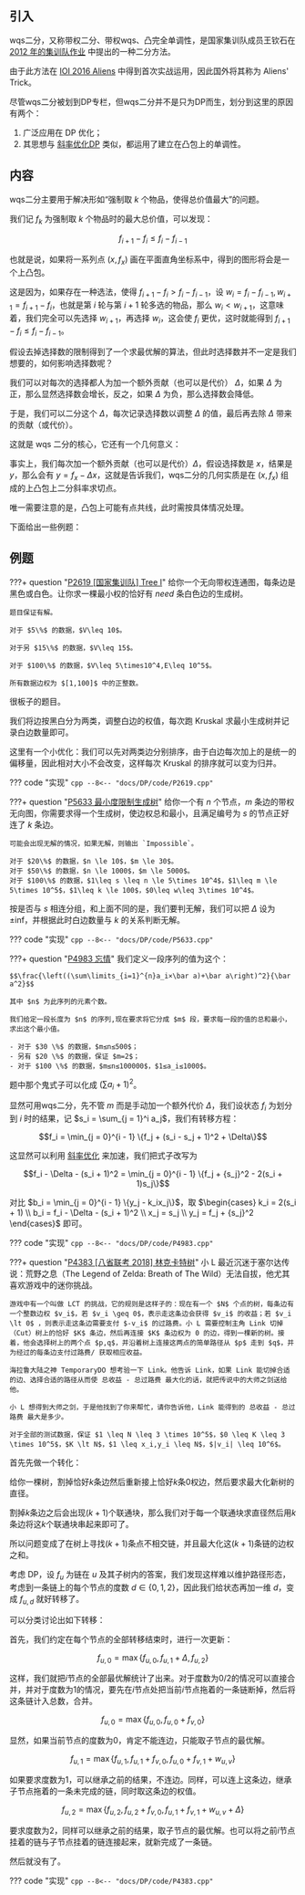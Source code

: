 ## 引入

wqs二分，又称带权二分、带权wqs、凸完全单调性，是国家集训队成员王钦石在 [2012 年的集训队作业](https://www.doc88.com/p-949564862405.html) 中提出的一种二分方法。

由于此方法在 [IOI 2016 Aliens](https://www.luogu.com.cn/problem/P5896) 中得到首次实战运用，因此国外将其称为 Aliens' Trick。

尽管wqs二分被划到DP专栏，但wqs二分并不是只为DP而生，划分到这里的原因有两个：

1. 广泛应用在 DP 优化；
2. 其思想与 [斜率优化DP](./斜率优化DP.md) 类似，都运用了建立在凸包上的单调性。

## 内容

wqs二分主要用于解决形如“强制取 $k$ 个物品，使得总价值最大”的问题。

我们记 $f_k$ 为强制取 $k$ 个物品时的最大总价值，可以发现：

$$f_{i + 1} - f_i \leq f_i - f_{i - 1}$$

也就是说，如果将一系列点 $(x, f_x)$ 画在平面直角坐标系中，得到的图形将会是一个上凸包。

这是因为，如果存在一种选法，使得 $f_{i + 1} - f_i > f_i - f_{i - 1}$，设 $w_i = f_i - f_{i - 1}, w_{i + 1} = f_{i + 1} - f_i$，也就是第 $i$ 轮与第 $i + 1$ 轮多选的物品，那么 $w_i < w_{i + 1}$，这意味着，我们完全可以先选择 $w_{i + 1}$，再选择 $w_i$，这会使 $f_i$ 更优，这时就能得到 $f_{i + 1} - f_i \leq f_i - f_{i - 1}$。

假设去掉选择数的限制得到了一个求最优解的算法，但此时选择数并不一定是我们想要的，如何影响选择数呢？

我们可以对每次的选择都人为加一个额外贡献（也可以是代价） $\Delta$，如果 $\Delta$ 为正，那么显然选择数会增长，反之，如果 $\Delta$ 为负，那么选择数会降低。

于是，我们可以二分这个 $\Delta$，每次记录选择数以调整 $\Delta$ 的值，最后再去除 $\Delta$ 带来的贡献（或代价）。

这就是 wqs 二分的核心，它还有一个几何意义：

事实上，我们每次加一个额外贡献（也可以是代价）$\Delta$，假设选择数是 $x$，结果是 $y$，那么会有 $y = f_x - \Delta x$，这就是告诉我们，wqs二分的几何实质是在 $(x, f_x)$ 组成的上凸包上二分斜率求切点。

唯一需要注意的是，凸包上可能有点共线，此时需按具体情况处理。

下面给出一些例题：

## 例题

???+ question "[P2619 [国家集训队] Tree I](https://www.luogu.com.cn/problem/P2619)"
    给你一个无向带权连通图，每条边是黑色或白色。让你求一棵最小权的恰好有 $need$ 条白色边的生成树。

    题目保证有解。

    对于 $5\%$ 的数据，$V\leq 10$。

    对于另 $15\%$ 的数据，$V\leq 15$。

    对于 $100\%$ 的数据，$V\leq 5\times10^4,E\leq 10^5$。

    所有数据边权为 $[1,100]$ 中的正整数。

很板子的题目。

我们将边按黑白分为两类，调整白边的权值，每次跑 Kruskal 求最小生成树并记录白边数量即可。

这里有一个小优化：我们可以先对两类边分别排序，由于白边每次加上的是统一的偏移量，因此相对大小不会改变，这样每次 Kruskal 的排序就可以变为归并。

??? code "实现"
    ```cpp
    --8<-- "docs/DP/code/P2619.cpp"
    ```

???+ question "[P5633 最小度限制生成树](https://www.luogu.com.cn/problem/P5633)"
    给你一个有 $n$ 个节点，$m$ 条边的带权无向图，你需要求得一个生成树，使边权总和最小，且满足编号为 $s$ 的节点正好连了 $k$ 条边。

    可能会出现无解的情况，如果无解，则输出 `Impossible`。

    对于 $20\%$ 的数据，$n \le 10$，$m \le 30$。
    对于 $50\%$ 的数据，$n \le 1000$，$m \le 5000$。
    对于 $100\%$ 的数据，$1\leq s \leq n \le 5\times 10^4$，$1\leq m \le 5\times 10^5$，$1\leq k \le 100$，$0\leq w\leq 3\times 10^4$。

按是否与 $s$ 相连分组，和上面不同的是，我们要判无解，我们可以把 $\Delta$ 设为 $\pm \text{inf}$，并根据此时白边数量与 $k$ 的关系判断无解。

??? code "实现"
    ```cpp
    --8<-- "docs/DP/code/P5633.cpp"
    ```

???+ question "[P4983 忘情](https://www.luogu.com.cn/problem/P4983)"
    我们定义一段序列的值为这个：

    $$\frac{\left((\sum\limits_{i=1}^{n}a_i×\bar a)+\bar a\right)^2}{\bar a^2}$$

    其中 $n$ 为此序列的元素个数。

    我们给定一段长度为 $n$ 的序列,现在要求将它分成 $m$ 段，要求每一段的值的总和最小，求出这个最小值。

    - 对于 $30 \%$ 的数据，$m≤n≤500$；
    - 另有 $20 \%$ 的数据，保证 $m=2$；
    - 对于 $100 \%$ 的数据，$m≤n≤100000$，$1≤a_i≤1000$。

题中那个鬼式子可以化成 $(\sum a_i + 1)^2$。

显然可用wqs二分，先不管 $m$ 而是手动加一个额外代价 $\Delta$，我们设状态 $f_i$ 为划分到 $i$ 时的结果，记 $s_i = \sum_{j = 1}^i a_j$，我们有转移方程：

$$f_i = \min_{j = 0}^{i - 1} \{f_j + (s_i - s_j + 1)^2 + \Delta\}$$

这显然可以利用 [斜率优化](./斜率优化DP.md) 来加速，我们把式子改写为

$$f_i - \Delta - (s_i + 1)^2 = \min_{j = 0}^{i - 1} \{f_j + {s_j}^2 - 2(s_i + 1)s_j\}$$

对比 $b_i = \min_{j = 0}^{i - 1} \{y_j - k_ix_j\}$，取 $\begin{cases}
    k_i = 2(s_i + 1) \\
    b_i = f_i - \Delta - (s_i + 1)^2 \\
    x_j = s_j \\
    y_j = f_j + {s_j}^2
\end{cases}$ 即可。

??? code "实现"
    ```cpp
    --8<-- "docs/DP/code/P4983.cpp"
    ```

???+ question "[P4383 [八省联考 2018] 林克卡特树](https://www.luogu.com.cn/problem/P4383)"
    小 L 最近沉迷于塞尔达传说：荒野之息（The Legend of Zelda: Breath of The Wild）无法自拔，他尤其喜欢游戏中的迷你挑战。

    游戏中有一个叫做 LCT 的挑战，它的规则是这样子的：现在有一个 $N$ 个点的树，每条边有一个整数边权 $v_i$，若 $v_i \geq 0$，表示走这条边会获得 $v_i$ 的收益；若 $v_i \lt 0$ ，则表示走这条边需要支付 $-v_i$ 的过路费。小 L 需要控制主角 Link 切掉（Cut）树上的恰好 $K$ 条边，然后再连接 $K$ 条边权为 0 的边，得到一棵新的树。接着，他会选择树上的两个点 $p,q$，并沿着树上连接这两点的简单路径从 $p$ 走到 $q$，并为经过的每条边支付过路费/ 获取相应收益。

    海拉鲁大陆之神 TemporaryDO 想考验一下 Link。他告诉 Link，如果 Link 能切掉合适的边、选择合适的路径从而使 总收益 - 总过路费 最大化的话，就把传说中的大师之剑送给他。

    小 L 想得到大师之剑，于是他找到了你来帮忙，请你告诉他，Link 能得到的 总收益 - 总过路费 最大是多少。

    对于全部的测试数据，保证 $1 \leq N \leq 3 \times 10^5$，$0 \leq K \leq 3 \times 10^5$，$K \lt N$，$1 \leq x_i,y_i \leq N$，$|v_i| \leq 10^6$。

首先先做一个转化：

给你一棵树，割掉恰好$k$条边然后重新接上恰好$k$条$0$权边，然后要求最大化新树的直径。

割掉$k$条边之后会出现$(k+1)$个联通块，那么我们对于每一个联通块求直径然后用$k$条边将这$k$个联通块串起来即可了。

所以问题变成了在树上寻找$(k+1)$条点不相交链，并且最大化这$(k+1)$条链的边权之和。

考虑 DP，设 $f_u$ 为链在 $u$ 及其子树内的答案，我们发现这样难以维护路径形态，考虑到一条链上的每个节点的度数 $d \in \{0, 1, 2\}$，因此我们给状态再加一维 $d$，变成 $f_{u, d}$ 就好转移了。

可以分类讨论出如下转移：

首先，我们约定在每个节点的全部转移结束时，进行一次更新：

$$f_{u, 0} = \max\{f_{u, 0}, f_{u, 1} + \Delta, f_{u, 2}\}$$

这样，我们就把$i$节点的全部最优解统计了出来。对于度数为$0/2$的情况可以直接合并，并对于度数为$1$的情况，要先在$i$节点处把当前$i$节点拖着的一条链断掉，然后将这条链计入总数，合并。

$$f_{u, 0} = \max\{f_{u, 0}, f_{u, 0} + f_{v, 0}\}$$

显然，如果当前节点的度数为$0$，肯定不能连边，只能取子节点的最优解。

$$f_{u, 1} = \max\{f_{u, 1}, f_{u, 1} + f_{v, 0}, f_{u, 0} + f_{v, 1} + w_{u, v}\}$$

如果要求度数为$1$，可以继承之前的结果，不连边。同样，可以连上这条边，继承子节点拖着的一条未完成的链，同时取这条边的权值。

$$f_{u, 2} = \max\{f_{u, 2}, f_{u, 2} + f_{v, 0}, f_{u, 1} + f_{v, 1} + w_{u, v} + \Delta\}$$

要求度数为$2$，同样可以继承之前的结果，取子节点的最优解。也可以将之前$i$节点挂着的链与子节点挂着的链连接起来，就新完成了一条链。

然后就没有了。

??? code "实现"
    ```cpp
    --8<-- "docs/DP/code/P4383.cpp"
    ```